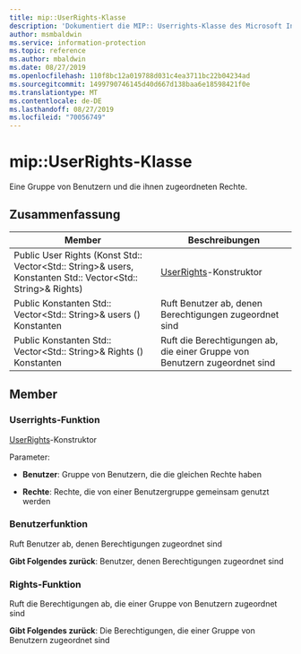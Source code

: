 ```yaml
---
title: mip::UserRights-Klasse
description: 'Dokumentiert die MIP:: Userrights-Klasse des Microsoft Information Protection (MIP) SDK.'
author: msmbaldwin
ms.service: information-protection
ms.topic: reference
ms.author: mbaldwin
ms.date: 08/27/2019
ms.openlocfilehash: 110f8bc12a019788d031c4ea3711bc22b04234ad
ms.sourcegitcommit: 1499790746145d40d667d138baa6e18598421f0e
ms.translationtype: MT
ms.contentlocale: de-DE
ms.lasthandoff: 08/27/2019
ms.locfileid: "70056749"
---
```

# <a name="class-mipuserrights"></a>mip::UserRights-Klasse 
Eine Gruppe von Benutzern und die ihnen zugeordneten Rechte.
  
## <a name="summary"></a>Zusammenfassung
 Member                        | Beschreibungen                                
--------------------------------|---------------------------------------------
Public User Rights (Konst Std:: Vector\<Std:: String\>& users, Konstanten Std:: Vector\<Std:: String\>& Rights)  |  [UserRights](class_mip_userrights.md)-Konstruktor
Public Konstanten Std:: Vector\<Std:: String\>& users () Konstanten  |  Ruft Benutzer ab, denen Berechtigungen zugeordnet sind
Public Konstanten Std:: Vector\<Std:: String\>& Rights () Konstanten  |  Ruft die Berechtigungen ab, die einer Gruppe von Benutzern zugeordnet sind
  
## <a name="members"></a>Member
  
### <a name="userrights-function"></a>Userrights-Funktion
[UserRights](class_mip_userrights.md)-Konstruktor

Parameter:  
* **Benutzer**: Gruppe von Benutzern, die die gleichen Rechte haben 


* **Rechte**: Rechte, die von einer Benutzergruppe gemeinsam genutzt werden


  
### <a name="users-function"></a>Benutzerfunktion
Ruft Benutzer ab, denen Berechtigungen zugeordnet sind

  
**Gibt Folgendes zurück**: Benutzer, denen Berechtigungen zugeordnet sind
  
### <a name="rights-function"></a>Rights-Funktion
Ruft die Berechtigungen ab, die einer Gruppe von Benutzern zugeordnet sind

  
**Gibt Folgendes zurück**: Die Berechtigungen, die einer Gruppe von Benutzern zugeordnet sind